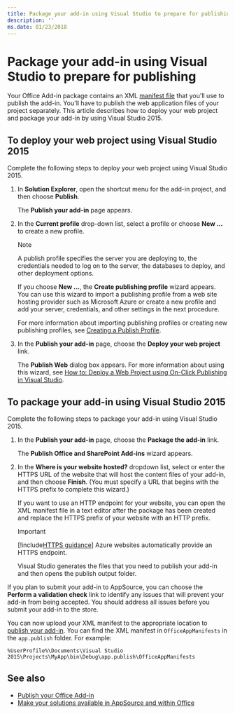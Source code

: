 ```yaml
---
title: Package your add-in using Visual Studio to prepare for publishing
description: ''
ms.date: 01/23/2018
---
```



# Package your add-in using Visual Studio to prepare for publishing

Your Office Add-in package contains an XML [manifest file](../develop/add-in-manifests.md) that you'll use to publish the add-in. You'll have to publish the web application files of your project separately. This article describes how to deploy your web project and package your add-in by using Visual Studio 2015.

## To deploy your web project using Visual Studio 2015

Complete the following steps to deploy your web project using Visual Studio 2015.

1. In  **Solution Explorer**, open the shortcut menu for the add-in project, and then choose  **Publish**.
    
    The  **Publish your add-in** page appears.
    
2. In the  **Current profile** drop-down list, select a profile or choose **New ...** to create a new profile.
    
    > [!NOTE]
    > A publish profile specifies the server you are deploying to, the credentials needed to log on to the server, the databases to deploy, and other deployment options.

    If you choose  **New ...**, the  **Create publishing profile** wizard appears. You can use this wizard to import a publishing profile from a web site hosting provider such as Microsoft Azure or create a new profile and add your server, credentials, and other settings in the next procedure.
    
    For more information about importing publishing profiles or creating new publishing profiles, see [Creating a Publish Profile](http://msdn.microsoft.com/en-us/library/dd465337.aspx#creating_a_profile).
    
3. In the  **Publish your add-in** page, choose the **Deploy your web project** link.
    
    The  **Publish Web** dialog box appears. For more information about using this wizard, see [How to: Deploy a Web Project using On-Click Publishing in Visual Studio](http://msdn.microsoft.com/en-us/library/dd465337.aspx).
    

## To package your add-in using Visual Studio 2015

Complete the following steps to package your add-in using Visual Studio 2015.

1. In the **Publish your add-in** page, choose the **Package the add-in** link.
    
    The **Publish Office and SharePoint Add-ins** wizard appears.
    
2. In the **Where is your website hosted?** dropdown list, select or enter the HTTPS URL of the website that will host the content files of your add-in, and then choose **Finish**. (You must specify a URL that begins with the HTTPS prefix to complete this wizard.)
    
    If you want to use an HTTP endpoint for your website, you can open the XML manifest file in a text editor after the package has been created and replace the HTTPS prefix of your website with an HTTP prefix. 

    > [!IMPORTANT]
    > [!include[HTTPS guidance](../includes/https-guidance.md)] Azure websites automatically provide an HTTPS endpoint.

    Visual Studio generates the files that you need to publish your add-in and then opens the publish output folder. 
    
If you plan to submit your add-in to AppSource, you can choose the **Perform a validation check** link to identify any issues that will prevent your add-in from being accepted. You should address all issues before you submit your add-in to the store.

You can now upload your XML manifest to the appropriate location to [publish your add-in](../publish/publish.md). You can find the XML manifest in `OfficeAppManifests` in the `app.publish` folder. For example:

 `%UserProfile%\Documents\Visual Studio 2015\Projects\MyApp\bin\Debug\app.publish\OfficeAppManifests`


## See also

- [Publish your Office Add-in](../publish/publish.md)
- [Make your solutions available in AppSource and within Office](https://docs.microsoft.com/en-us/office/dev/store/submit-to-the-office-store)
    
